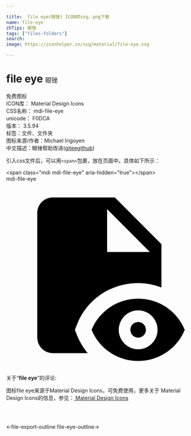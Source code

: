 ```yaml
---

title:  file eye(眼锉) ICON转svg、png下载
name: file-eye
zhTips: 眼锉
tags: ["files-folders"]
search: 
image: https://iconhelper.cn/svg/material/file-eye.svg

---
```


# file eye  <small style="font-size: 60%;font-weight: 100">眼锉</small>


<div class="detail-page">
<p>
<span><span class="badge-success badge">免费图标</span> </span>
<br/>
<span>
ICON库：
<span class="badge-secondary badge">Material Design Icons</span> 
</span>
<br/>
<span>
CSS名称：
<span class="badge-secondary badge">mdi-file-eye</span> 
</span>
<br/>
<span>
unicode：
<span class="badge-secondary badge">F0DCA</span> 
<copy-btn content='F0DCA' btn-title=""></copy-btn>
<copy-btn :content='String.fromCodePoint(parseInt("F0DCA", 16))' btn-title="复制U"></copy-btn>
</span>
<br/>
<span>
版本：
<span class="badge-secondary badge">3.5.94</span> 
</span><br/><span>标签：<span class="badge-light badge"><router-link to="/tags/files-folders.html">文件、文件夹</router-link></span></span>
<br/>
<span>图标来源/作者：<span class="badge-light badge">Michael Irigoyen</span></span> 
<br/>
<span class="zh-detail">中文描述：<span class="badge-primary badge">眼锉</span><span class="help-link"><span>帮助改进</span>(<a href="https://gitee.com/liuwave/icon-helper/edit/master/json/material/file-eye.json" target="_blank" rel="noopener noreferrer">gitee</a><a href="https://github.com/liuwave/icon-helper/edit/master/json/material/file-eye.json" target="_blank" rel="noopener noreferrer">github</a></span>)</span><br/>
</p>
</div>
<div class="alert alert-dark">
  <i class="mdi mdi-file-eye mdi-48px"></i>
  <i class="mdi mdi-file-eye mdi-36px"></i>
  <i class="mdi mdi-file-eye mdi-24px"></i>
  <i class="mdi mdi-file-eye mdi-18px"></i>
</div>
<div>
  <p>引入css文件后，可以用<code>&lt;span&gt;</code>包裹，放在页面中。具体如下所示：    
  </p>
  <div class="alert alert-primary" style="font-size: 14px">
    &lt;span class="mdi mdi-file-eye" aria-hidden="true"&gt;&lt;/span&gt;
    <copy-btn content='<span class="mdi mdi-file-eye" aria-hidden="true"></span>'></copy-btn>
  </div>
  <div class="alert alert-secondary">
    <i class="mdi mdi-file-eye"
    style="font-size: 24px"
    aria-hidden="true"></i> mdi-file-eye
    <copy-btn content="mdi-file-eye" btn-title="复制图标名称"></copy-btn>
  </div>
</div>
<div id="svg" class="svg-wrap">
<svg xmlns="http://www.w3.org/2000/svg" viewBox="0 0 24 24"><path d="M17,18C17.56,18 18,18.44 18,19C18,19.56 17.56,20 17,20C16.44,20 16,19.56 16,19C16,18.44 16.44,18 17,18M17,15C14.27,15 11.94,16.66 11,19C11.94,21.34 14.27,23 17,23C19.73,23 22.06,21.34 23,19C22.06,16.66 19.73,15 17,15M17,21.5A2.5,2.5 0 0,1 14.5,19A2.5,2.5 0 0,1 17,16.5A2.5,2.5 0 0,1 19.5,19A2.5,2.5 0 0,1 17,21.5M9.14,19.75L8.85,19L9.14,18.26C10.43,15.06 13.5,13 17,13C18.05,13 19.06,13.21 20,13.56V8L14,2H6C4.89,2 4,2.89 4,4V20A2,2 0 0,0 6,22H10.5C9.95,21.34 9.5,20.58 9.14,19.75M13,3.5L18.5,9H13V3.5Z" /></svg>
</div>
<detail full-name='mdi-file-eye'></detail>
<div class="icon-detail__container">
<p>关于“<b>file eye</b>”的评论:</p>
</div>
<Vssue title="关于“file eye”的评论" />    
<div><p>图标file eye来源于Material Design Icons，可免费使用，更多关于 Material Design Icons的信息，参见：<a target="_blank" href="https://iconhelper.cn/material.html"> Material Design Icons</a>
</p></div>

<div style="padding:2rem 0 " class="page-nav"><p class="inner"><span class="prev">←<router-link to="/icon/file-export-outline.html">file-export-outline</router-link></span> <span class="next"><router-link to="/icon/file-eye-outline.html">file-eye-outline</router-link>→</span></p></div>

